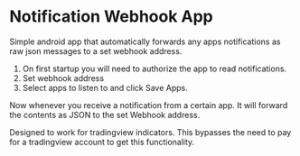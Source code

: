 # Notification Webhook App
Simple android app that automatically forwards any apps notifications as raw json messages to a set webhook address. 

1. On first startup you will need to authorize the app to read notifications.
2. Set webhook address
3. Select apps to listen to and click Save Apps.

Now whenever you receive a notification from a certain app. It will forward the contents as JSON to the set Webhook address.

Designed to work for tradingview indicators. This bypasses the need to pay for a tradingview account to get this functionality. 
